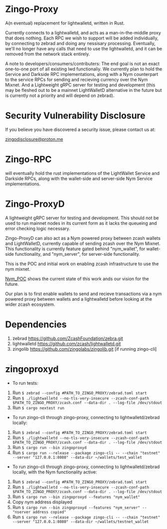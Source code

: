 # Zingo-Proxy
A(n eventual) replacement for lightwalletd, written in Rust.

Currently connects to a lightwalletd, and acts as a man-in-the-middle proxy that does nothing. 
Each RPC we wish to support will be added individually, by connecting to zebrad and doing any nessisary processing.
Eventually, we'll no longer have any calls that need to use the lightwalletd, and it can be removed from the network stack entirely.

A note to developers/consumers/contributers: The end goal is not an exact one-to-one port of all existing lwd functionaliy.
We currently plan to hold the Service and Darkside RPC implementations, along with a Nym counterpart to the service RPCs for sending and recieving currency over the Nym Mixnet. And a Lightweight gRPC server for testing and development (this may be fleshed out to be a mainnet LightWalletD alternative in the future but is currently not a priority and will depend on zebrad).

# Security Vulnerability Disclosure

If you believe you have discovered a security issue, please contact us at:

zingodisclosure@proton.me

# Zingo-RPC
will eventually hold the rust implementations of the LightWallet Service and Darkside RPCs, along with the wallet-side and server-side Nym Service implementations.

# Zingo-ProxyD
A lightweight gRPC server for testing and development. This should not be used to run mainnet nodes in its current form as it lacks the queueing and error checking logic necessary.

Zingo-ProxyD can also act as a Nym powered proxy between zcash wallets and LightWalletD, currently capable of sending zcash over the Nym Mixnet. This functionality is currently feature gated behind "nym_wallet", for wallet-side functionality, and "nym_server", for server-side functionality.

This is the POC and initial work on enabling zcash infrastructure to use the nym mixnet.

[Nym_POC](./docs/nym_poc.pdf) shows the current state of this work ands our vision for the future. 

Our plan is to first enable wallets to send and recieve transactions via a nym powered proxy between wallets and a lightwalletd before looking at the wider zcash ecosystem.


# Dependencies
1) zebrad <https://github.com/ZcashFoundation/zebra.git>
2) lightwalletd <https://github.com/zcash/lightwalletd.git>
3) zingolib <https://github.com/zingolabs/zingolib.git> [if running zingo-cli]

# zingoproxyd
- To run tests:
1) Run `$ zebrad --config #PATH_TO_ZINGO_PROXY/zebrad.toml start`
2) Run `$ ./lightwalletd --no-tls-very-insecure --zcash-conf-path $PATH_TO_ZINGO_PROXY/zcash.conf --data-dir . --log-file /dev/stdout`
3) Run `$ cargo nextest run`

- To run zingo-cli through zingo-proxy, connecting to lightwalletd/zebrad locally:
1) Run `$ zebrad --config #PATH_TO_ZINGO_PROXY/zebrad.toml start`
2) Run `$ ./lightwalletd --no-tls-very-insecure --zcash-conf-path $PATH_TO_ZINGO_PROXY/zcash.conf --data-dir . --log-file /dev/stdout`
3) Run `$ cargo run --bin zingoproxyd`
3) Run `$ cargo run --release --package zingo-cli -- --chain "testnet" --server "127.0.0.1:8080" --data-dir ~/wallets/test_wallet`

- To run zingo-cli through zingo-proxy, connecting to lightwalletd/zebrad locally, with the Nym functionality active:
1) Run `$ zebrad --config #PATH_TO_ZINGO_PROXY/zebrad.toml start`
2) Run `$ ./lightwalletd --no-tls-very-insecure --zcash-conf-path $PATH_TO_ZINGO_PROXY/zcash.conf --data-dir . --log-file /dev/stdout`
3) Run `$ cargo run --bin zingoproxyd --features "nym_wallet"`
4) Copy nym address displayed
5) Run `$ cargo run --bin zingoproxyd --features "nym_server" -- "nserver address copied"`
6) Run `$ cargo run --release --package zingo-cli -- --chain "testnet" --server "127.0.0.1:8080" --data-dir ~/wallets/testnet_wallet`

